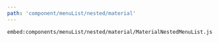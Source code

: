 ```yaml
---
path: 'component/menuList/nested/material'
---
```


`embed:components/menuList/nested/material/MaterialNestedMenuList.js`
